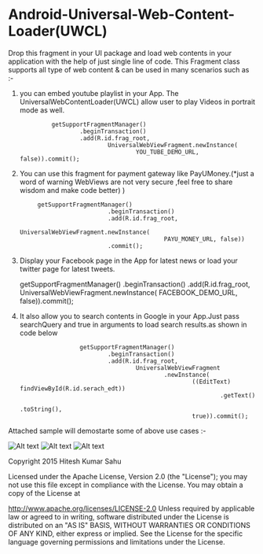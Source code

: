 # Android-Universal-Web-Content-Loader(UWCL)
Drop this fragment in your UI package and load web contents in your application with the help of just single line of code.
This Fragment class supports all type of web content & can be used in many scenarios such as :-

1) you can embed youtube playlist in your App. The UniversalWebContentLoader(UWCL) allow user to play Videos in portrait mode as well.

				getSupportFragmentManager()
						.beginTransaction()
						.add(R.id.frag_root,
								UniversalWebViewFragment.newInstance(
										YOU_TUBE_DEMO_URL, false)).commit();

2) You can use this fragment for payment gateway like PayUMoney.(*just a word of warning WebViews are not very secure ,feel free to share wisdom and make code better) ) 

			getSupportFragmentManager()
								.beginTransaction()
								.add(R.id.frag_root,
										UniversalWebViewFragment.newInstance(
												PAYU_MONEY_URL, false))
								.commit();

3) Display your Facebook page in the App for latest news or load your twitter page for latest tweets.

	getSupportFragmentManager()
						.beginTransaction()
						.add(R.id.frag_root,
								UniversalWebViewFragment.newInstance(
										FACEBOOK_DEMO_URL, false)).commit();


4) It also allow you to search contents in Google in your App.Just pass searchQuery and true in arguments to load search results.as shown in code below

						getSupportFragmentManager()
								.beginTransaction()
								.add(R.id.frag_root,
										UniversalWebViewFragment
												.newInstance(
														((EditText) findViewById(R.id.serach_edt))
																.getText()
																.toString(),
														true)).commit();
														
Attached sample will demostarte some of above use cases :-

![Alt text](https://github.com/hiteshsahu/Android-Universal-Web-Content-Loader/blob/master/screenshots/home_page.png "Sample Home")
![Alt text](https://github.com/hiteshsahu/Android-Universal-Web-Content-Loader/blob/master/screenshots/youtube.png "YouTube Example")
![Alt text](https://github.com/hiteshsahu/Android-Universal-Web-Content-Loader/blob/master/screenshots/payumoney.png "payment Gateway Example")

Copyright 2015 Hitesh Kumar Sahu

Licensed under the Apache License, Version 2.0 (the "License"); you may not use this file except in compliance with the License. You may obtain a copy of the License at

http://www.apache.org/licenses/LICENSE-2.0
Unless required by applicable law or agreed to in writing, software distributed under the License is distributed on an "AS IS" BASIS, WITHOUT WARRANTIES OR CONDITIONS OF ANY KIND, either express or implied. See the License for the specific language governing permissions and limitations under the License.
 

